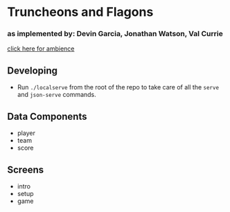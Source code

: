 # Truncheons and Flagons

### as implemented by: Devin Garcia, Jonathan Watson, Val Currie

[click here for ambience](https://www.youtube.com/watch?v=rv3Nl-Od9YU)

## Developing

- Run `./localserve` from the root of the repo to take care of all the `serve` and `json-serve` commands.

## Data Components

- player
- team
- score

## Screens

- intro
- setup
- game
